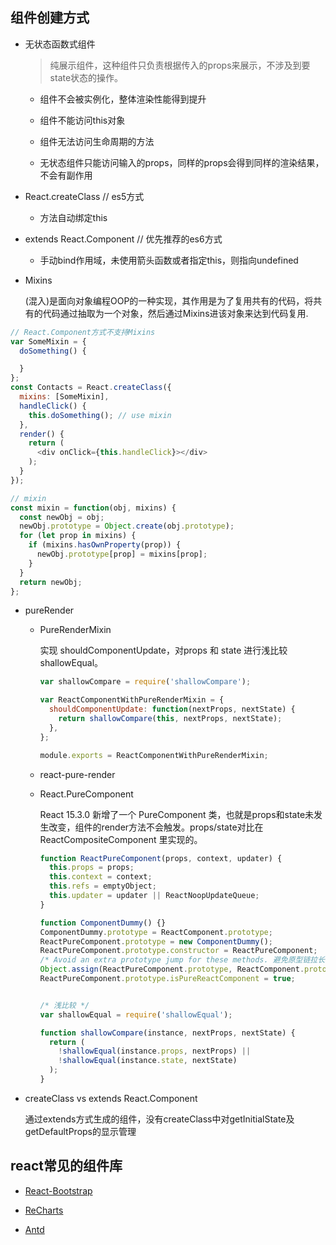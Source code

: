 ## 组件创建方式

* 无状态函数式组件

  > 纯展示组件，这种组件只负责根据传入的props来展示，不涉及到要state状态的操作。

  - 组件不会被实例化，整体渲染性能得到提升

  - 组件不能访问this对象

  - 组件无法访问生命周期的方法

  - 无状态组件只能访问输入的props，同样的props会得到同样的渲染结果，不会有副作用

* React.createClass   // es5方式

  - 方法自动绑定this

* extends React.Component   // 优先推荐的es6方式

  - 手动bind作用域，未使用箭头函数或者指定this，则指向undefined

* Mixins

  (混入)是面向对象编程OOP的一种实现，其作用是为了复用共有的代码，将共有的代码通过抽取为一个对象，然后通过Mixins进该对象来达到代码复用.

```js
// React.Component方式不支持Mixins
var SomeMixin = {  
  doSomething() {

  }
};
const Contacts = React.createClass({  
  mixins: [SomeMixin],
  handleClick() {
    this.doSomething(); // use mixin
  },
  render() {
    return (
      <div onClick={this.handleClick}></div>
    );
  }
});

// mixin
const mixin = function(obj, mixins) {
  const newObj = obj;
  newObj.prototype = Object.create(obj.prototype);
  for (let prop in mixins) {
    if (mixins.hasOwnProperty(prop)) {
      newObj.prototype[prop] = mixins[prop];
    }
  }
  return newObj;
};
```

* pureRender

  - PureRenderMixin

    实现 shouldComponentUpdate，对props 和 state 进行浅比较shallowEqual。

    ```js
    var shallowCompare = require('shallowCompare');

    var ReactComponentWithPureRenderMixin = {
      shouldComponentUpdate: function(nextProps, nextState) {
        return shallowCompare(this, nextProps, nextState);
      },
    };

    module.exports = ReactComponentWithPureRenderMixin;
    ```

  - react-pure-render

  - React.PureComponent

    React 15.3.0 新增了一个 PureComponent 类，也就是props和state未发生改变，组件的render方法不会触发。props/state对比在 ReactCompositeComponent 里实现的。

    ```js
    function ReactPureComponent(props, context, updater) {
      this.props = props;
      this.context = context;
      this.refs = emptyObject;
      this.updater = updater || ReactNoopUpdateQueue;
    }

    function ComponentDummy() {}
    ComponentDummy.prototype = ReactComponent.prototype;
    ReactPureComponent.prototype = new ComponentDummy();
    ReactPureComponent.prototype.constructor = ReactPureComponent;
    /* Avoid an extra prototype jump for these methods. 避免原型链拉长导致方法查找的性能开销 */
    Object.assign(ReactPureComponent.prototype, ReactComponent.prototype);
    ReactPureComponent.prototype.isPureReactComponent = true;

    
    /* 浅比较 */
    var shallowEqual = require('shallowEqual');

    function shallowCompare(instance, nextProps, nextState) {
      return (
        !shallowEqual(instance.props, nextProps) ||
        !shallowEqual(instance.state, nextState)
      );
    }
    ```

* createClass vs extends React.Component

  通过extends方式生成的组件，没有createClass中对getInitialState及getDefaultProps的显示管理


## react常见的组件库

* [React-Bootstrap](https://react-bootstrap.github.io/)

* [ReCharts](http://recharts.org/)

* [Antd](https://ant.design/docs/react/introduce)
